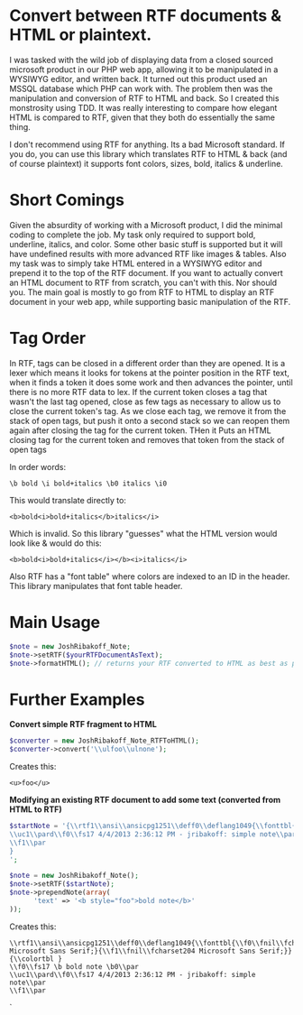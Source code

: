 Convert between RTF documents & HTML or plaintext.
=========================

I was tasked with the wild job of displaying data from a closed sourced microsoft product in our PHP web app, allowing it to be manipulated in a WYSIWYG editor, and written back. It turned out this product used an MSSQL database which PHP can work with. The problem then was the manipulation and conversion of RTF to HTML and back. So I created this monstrosity using TDD. It was really interesting to compare how elegant HTML is compared to RTF, given that they both do essentially the same thing.

I don't recommend using RTF for anything. Its a bad Microsoft standard. If you do, you can use this library which translates RTF to HTML & back (and of course plaintext) it supports font colors, sizes, bold, italics & underline.

Short Comings
============
Given the absurdity of working with a Microsoft product, I did the minimal coding to complete the job. My task only required to support bold, underline, italics, and color. Some other basic stuff is supported but it will have undefined results with more advanced RTF like images & tables. Also my task was to simply take HTML entered in a WYSIWYG editor and prepend it to the top of the RTF document. If you want to actually convert an HTML document to RTF from scratch, you can't with this. Nor should you. The main goal is mostly to go from RTF to HTML to display an RTF document in your web app, while supporting basic manipulation of the RTF.


Tag Order
=========
In RTF, tags can be closed in a different order than they are opened.  It is a
 lexer which means it looks for tokens at the pointer position in the RTF text, when it finds a token it does some work
 and then advances the pointer, until there is no more RTF data to lex. If the current token closes a tag that wasn't the last tag opened, close as few tags as necessary to allow
      us to close the current token's tag. As we close each tag, we remove it from the stack of open tags, but push
      it onto a second stack so we can reopen them again after closing the tag for the current token. THen it Puts an HTML closing tag for the current token and removes that token from the stack of open tags

In order words:

```
\b bold \i bold+italics \b0 italics \i0
```

This would translate directly to:

```
<b>bold<i>bold+italics</b>italics</i>
```

Which is invalid. So this library "guesses" what the HTML version would look like & would do this:

```
<b>bold<i>bold+italics</i></b><i>italics</i>
```


Also RTF has a "font table" where colors are indexed to an ID in the header. This library manipulates that font table header.

Main Usage
======
```php
$note = new JoshRibakoff_Note;
$note->setRTF($yourRTFDocumentAsText);
$note->formatHTML(); // returns your RTF converted to HTML as best as possible.
```

Further Examples
======

**Convert simple RTF fragment to HTML**
```php
$converter = new JoshRibakoff_Note_RTFToHTML();
$converter->convert('\\ulfoo\\ulnone');
```
Creates this:
```
<u>foo</u>
```

**Modifying an existing RTF document to add some text (converted from HTML to RTF)**
```php
$startNote = '{\\rtf1\\ansi\\ansicpg1251\\deff0\\deflang1049{\\fonttbl{\\f0\\fnil\\fcharset0 Microsoft Sans Serif;}{\\f1\\fnil\\fcharset204 Microsoft Sans Serif;}}
\\uc1\\pard\\f0\\fs17 4/4/2013 2:36:12 PM - jribakoff: simple note\\par
\\f1\\par
}
';

$note = new JoshRibakoff_Note();
$note->setRTF($startNote);
$note->prependNote(array(
      'text' => '<b style="foo">bold note</b>'
));
```

Creates this:
```
\\rtf1\\ansi\\ansicpg1251\\deff0\\deflang1049{\\fonttbl{\\f0\\fnil\\fcharset0 Microsoft Sans Serif;}{\\f1\\fnil\\fcharset204 Microsoft Sans Serif;}}
{\\colortbl }
\\f0\\fs17 \b bold note \b0\\par
\\uc1\\pard\\f0\\fs17 4/4/2013 2:36:12 PM - jribakoff: simple note\\par
\\f1\\par
```

`
